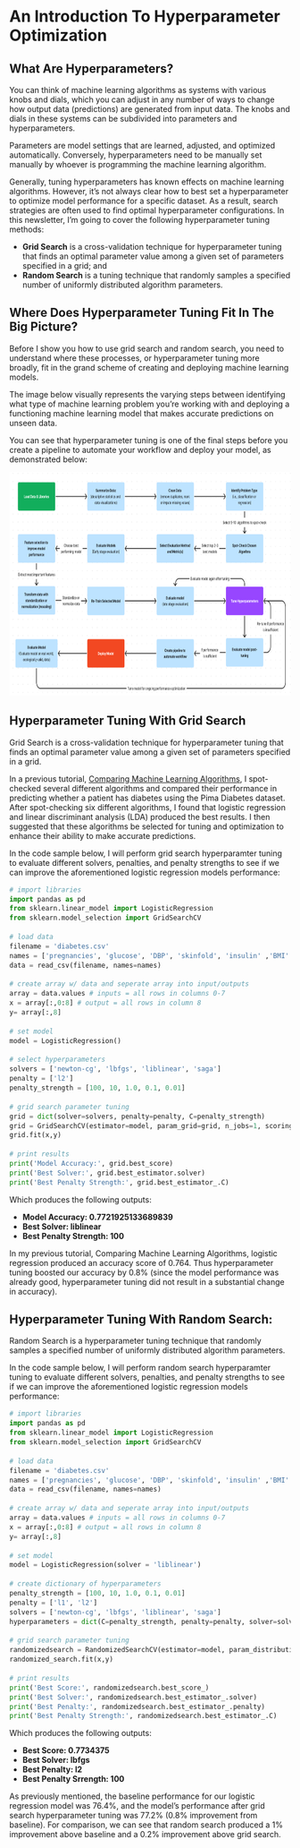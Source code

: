 # An Introduction To Hyperparameter Optimization

## What Are Hyperparameters?

You can think of machine learning algorithms as systems with various knobs and dials, which you can adjust in any number of ways to change how output data (predictions) are generated from input data. The knobs and dials in these systems can be subdivided into parameters and hyperparameters. 

Parameters are model settings that are learned, adjusted, and optimized automatically. Conversely, hyperparameters need to be manually set manually by whoever is programming the machine learning algorithm. 

Generally, tuning hyperparameters has known effects on machine learning algorithms. However, it’s not always clear how to best set a hyperparameter to optimize model performance for a specific dataset. As a result, search strategies are often used to find optimal hyperparameter configurations. In this newsletter, I’m going to cover the following hyperparameter tuning methods: 
- **Grid Search** is a cross-validation technique for hyperparameter tuning that finds an optimal parameter value among a given set of parameters specified in a grid; and
- **Random Search** is a tuning technique that randomly samples a specified number of uniformly distributed algorithm parameters.

## Where Does Hyperparameter Tuning Fit In The Big Picture?

Before I show you how to use grid search and random search, you need to understand where these processes, or hyperparameter tuning more broadly, fit in the grand scheme of creating and deploying machine learning models. 

The image below visually represents the varying steps between identifying what type of machine learning problem you’re working with and deploying a functioning machine learning model that makes accurate predictions on unseen data. 

You can see that hyperparameter tuning is one of the final steps before you create a pipeline to automate your workflow and deploy your model, as demonstrated below:

<img src="images/hpo.png" alt="Description" width="800" height="400">

## Hyperparameter Tuning With Grid Search

Grid Search is a cross-validation technique for hyperparameter tuning that finds an optimal parameter value among a given set of parameters specified in a grid. 

In a previous tutorial, [Comparing Machine Learning Algorithms](https://github.com/evanpeikon/Machine-Learning/tree/main/spot_checking), I spot-checked several different algorithms and compared their performance in predicting whether a patient has diabetes using the Pima Diabetes dataset. After spot-checking six different algorithms, I found that logistic regression and linear discriminant analysis (LDA) produced the best results. I then suggested that these algorithms be selected for tuning and optimization to enhance their ability to make accurate predictions. 

In the code sample below, I will perform grid search hyperparamter tuning to evaluate different solvers, penalties, and penalty strengths to see if we can improve the aforementioned logistic regression models performance:

```python
# import libraries
import pandas as pd
from sklearn.linear_model import LogisticRegression
from sklearn.model_selection import GridSearchCV

# load data
filename = 'diabetes.csv'
names = ['pregnancies', 'glucose', 'DBP', 'skinfold', 'insulin' ,'BMI' ,'diabetes_pedigree' ,'age' ,'outcome']
data = read_csv(filename, names=names)

# create array w/ data and seperate array into input/outputs
array = data.values # inputs = all rows in columns 0-7
x = array[:,0:8] # output = all rows in column 8
y= array[:,8]

# set model
model = LogisticRegression()

# select hyperparameters
solvers = ['newton-cg', 'lbfgs', 'liblinear', 'saga']
penalty = ['l2']
penalty_strength = [100, 10, 1.0, 0.1, 0.01]

# grid search parameter tuning
grid = dict(solver=solvers, penalty=penalty, C=penalty_strength)
grid = GridSearchCV(estimator=model, param_grid=grid, n_jobs=1, scoring='accuracy', error_score=0)
grid.fit(x,y)

# print results
print('Model Accuracy:', grid.best_score)
print('Best Solver:', grid.best_estimator.solver)
print('Best Penalty Strength:', grid.best_estimator_.C)
```
Which produces the following outputs:
- **Model Accuracy: 0.7721925133689839**
- **Best Solver: liblinear**
- **Best Penalty Strength: 100**

In my previous tutorial, Comparing Machine Learning Algorithms, logistic regression produced an accuracy score of 0.764. Thus hyperparameter tuning boosted our accuracy by 0.8% (since the model performance was already good, hyperparameter tuning did not result in a substantial change in accuracy).

## Hyperparameter Tuning With Random Search:
Random Search is a hyperparameter tuning technique that randomly samples a specified number of uniformly distributed algorithm parameters. 

In the code sample below, I will perform random search hyperparamter tuning to evaluate different solvers, penalties, and penalty strengths to see if we can improve the aforementioned logistic regression models performance:

```python
# import libraries
import pandas as pd
from sklearn.linear_model import LogisticRegression
from sklearn.model_selection import GridSearchCV

# load data
filename = 'diabetes.csv'
names = ['pregnancies', 'glucose', 'DBP', 'skinfold', 'insulin' ,'BMI' ,'diabetes_pedigree' ,'age' ,'outcome']
data = read_csv(filename, names=names)

# create array w/ data and seperate array into input/outputs
array = data.values # inputs = all rows in columns 0-7
x = array[:,0:8] # output = all rows in column 8
y= array[:,8]

# set model
model = LogisticRegression(solver = 'liblinear')

# create dictionary of hyperparameters
penalty_strength = [100, 10, 1.0, 0.1, 0.01]
penalty = ['l1', 'l2']
solvers = ['newton-cg', 'lbfgs', 'liblinear', 'saga']
hyperparameters = dict(C=penalty_strength, penalty=penalty, solver=solvers)

# grid search parameter tuning
randomizedsearch = RandomizedSearchCV(estimator=model, param_distributions=hyperparameters, n_iter=100, cv=3, random_state=7)
randomized_search.fit(x,y)

# print results
print('Best Score:', randomizedsearch.best_score_)
print('Best Solver:', randomizedsearch.best_estimator_.solver)
print('Best Penalty:', randomizedsearch.best_estimator_.penalty)
print('Best Penalty Strength:', randomizedsearch.best_estimator_.C)
```
Which produces the following outputs:
- **Best Score: 0.7734375**
- **Best Solver: lbfgs**
- **Best Penalty: l2**
- **Best Penalty Srrength: 100**

As previously mentioned, the baseline performance for our logistic regression model was 76.4%, and the model’s performance after grid search hyperparameter tuning was 77.2% (0.8% improvement from baseline). For comparison, we can see that random search produced a 1% improvement above baseline and a 0.2% improvement above grid search. 

